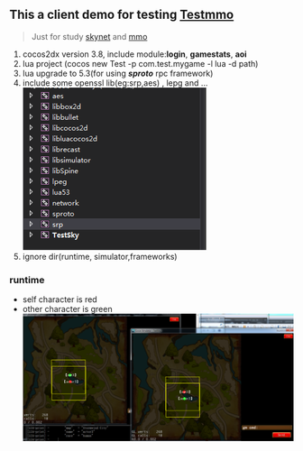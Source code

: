 ## This a client demo for testing [Testmmo](https://github.com/yangxuan0261/Testmmo)

> Just for study [skynet](https://github.com/cloudwu/skynet) and [mmo](https://github.com/jintiao/some-mmorpg)

1. cocos2dx version 3.8, include module:**login**, **gamestats**, **aoi**
2. lua project (cocos new Test -p com.test.mygame -l lua -d path)
3. lua upgrade to 5.3(for using ***sproto*** rpc framework)
4. include some openssl lib(eg:srp,aes) , lepg and ...
  ![](img/a.png)
5. ignore dir(runtime, simulator,frameworks)

### runtime
- self character is red
- other character is green
![](img/b.png)
